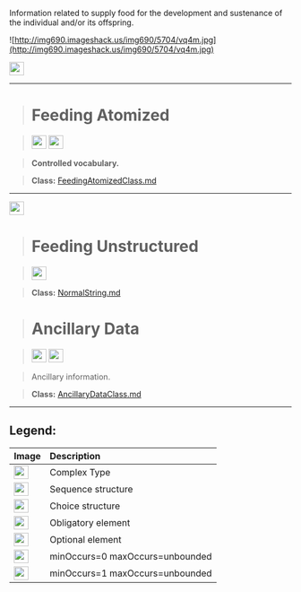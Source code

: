 Information related to supply food for the development and sustenance of the individual and/or its offspring.

![http://img690.imageshack.us/img690/5704/vq4m.jpg](http://img690.imageshack.us/img690/5704/vq4m.jpg)



<img src='http://img266.imageshack.us/img266/2791/choice.jpg' width='26' height='24' />


---


> # Feeding Atomized #

> <img src='http://imageshack.us/a/img16/5397/multipleg.jpg' width='26' height='24' /> <img src='http://img198.imageshack.us/img198/6134/unoinfinito.jpg' width='26' height='24' />

> <b>Controlled vocabulary.</b>

> <b>Class:</b> [FeedingAtomizedClass.md](../wiki/FeedingAtomizedClass.md)


---


<img src='http://img6.imageshack.us/img6/1315/sequencej.jpg' width='26' height='24' />

> # Feeding Unstructured #

> <img src='http://imageshack.us/a/img16/5397/multipleg.jpg' width='26' height='24' />

> <b>Class:</b> [NormalString.md](../wiki/NormalString.md)

> # Ancillary Data #

> <img src='http://imageshack.us/a/img16/5397/multipleg.jpg' width='26' height='24' /> <img src='http://img585.imageshack.us/img585/4808/optional.jpg' width='26' height='24' />

> Ancillary information.

> <b>Class:</b> [AncillaryDataClass.md](../wiki/AncillaryDataClass.md)



---



<h2><b>Legend:</b></h2>

|Image|Description|
|:----|:----------|
|<img src='http://imageshack.us/a/img16/5397/multipleg.jpg' width='26' height='24' />|Complex Type|
|<img src='http://img6.imageshack.us/img6/1315/sequencej.jpg' width='26' height='24' />|Sequence structure|
|<img src='http://img266.imageshack.us/img266/2791/choice.jpg' width='26' height='24' />|Choice structure|
|<img src='http://img52.imageshack.us/img52/2777/elementkw.jpg' width='26' height='24' />|Obligatory element|
|<img src='http://img585.imageshack.us/img585/4808/optional.jpg' width='26' height='24' />|Optional element|
|<img src='http://img19.imageshack.us/img19/4356/infinitol.jpg' width='26' height='24' />|minOccurs=0 maxOccurs=unbounded|
|<img src='http://img198.imageshack.us/img198/6134/unoinfinito.jpg' width='26' height='24' />|minOccurs=1 maxOccurs=unbounded|
